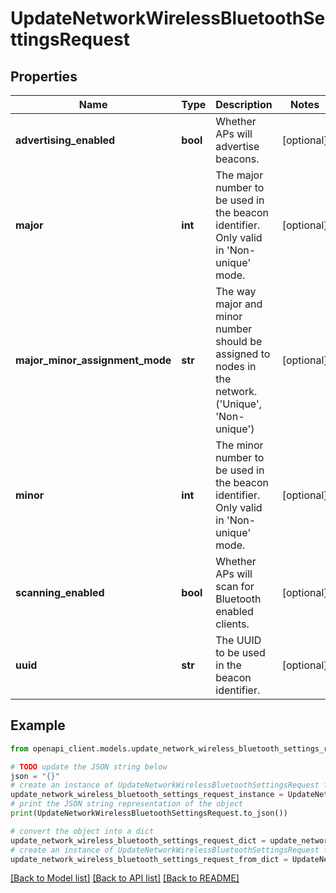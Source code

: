 # UpdateNetworkWirelessBluetoothSettingsRequest


## Properties

Name | Type | Description | Notes
------------ | ------------- | ------------- | -------------
**advertising_enabled** | **bool** | Whether APs will advertise beacons. | [optional] 
**major** | **int** | The major number to be used in the beacon identifier. Only valid in &#39;Non-unique&#39; mode. | [optional] 
**major_minor_assignment_mode** | **str** | The way major and minor number should be assigned to nodes in the network. (&#39;Unique&#39;, &#39;Non-unique&#39;) | [optional] 
**minor** | **int** | The minor number to be used in the beacon identifier. Only valid in &#39;Non-unique&#39; mode. | [optional] 
**scanning_enabled** | **bool** | Whether APs will scan for Bluetooth enabled clients. | [optional] 
**uuid** | **str** | The UUID to be used in the beacon identifier. | [optional] 

## Example

```python
from openapi_client.models.update_network_wireless_bluetooth_settings_request import UpdateNetworkWirelessBluetoothSettingsRequest

# TODO update the JSON string below
json = "{}"
# create an instance of UpdateNetworkWirelessBluetoothSettingsRequest from a JSON string
update_network_wireless_bluetooth_settings_request_instance = UpdateNetworkWirelessBluetoothSettingsRequest.from_json(json)
# print the JSON string representation of the object
print(UpdateNetworkWirelessBluetoothSettingsRequest.to_json())

# convert the object into a dict
update_network_wireless_bluetooth_settings_request_dict = update_network_wireless_bluetooth_settings_request_instance.to_dict()
# create an instance of UpdateNetworkWirelessBluetoothSettingsRequest from a dict
update_network_wireless_bluetooth_settings_request_from_dict = UpdateNetworkWirelessBluetoothSettingsRequest.from_dict(update_network_wireless_bluetooth_settings_request_dict)
```
[[Back to Model list]](../README.md#documentation-for-models) [[Back to API list]](../README.md#documentation-for-api-endpoints) [[Back to README]](../README.md)


